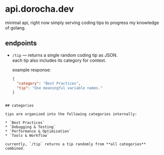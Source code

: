 # api.dorocha.dev

minimal api, right now simply serving coding tips to progress my knowledge of golang.

## endpoints

- `/tip` — returns a single random coding tip as JSON.  
  each tip also includes its category for context.  

  example response:
  ```json
  {
    "category": "Best Practices",
    "tip": "Use meaningful variable names."
  }
````

## categories

tips are organized into the following categories internally:

* `Best Practices`
* `Debugging & Testing`
* `Performance & Optimization`
* `Tools & Workflow`

currently, `/tip` returns a tip randomly from **all categories** combined.